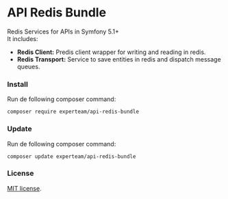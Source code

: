 API Redis Bundle
=

Redis Services for APIs in Symfony 5.1+ <br>
It includes:
   - <b>Redis Client:</b> Predis client wrapper for writing and reading in redis.
   - <b>Redis Transport:</b> Service to save entities in redis and dispatch message queues.

### Install

Run de following composer command: <br>
```
composer require experteam/api-redis-bundle
```

### Update

Run de following composer command: <br>
```
composer update experteam/api-redis-bundle
```


### License 
[MIT license](https://opensource.org/licenses/MIT).
